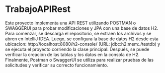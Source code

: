 # TrabajoAPIRest

Este proyecto implementa una API REST utilizando POSTMAN o SWAGGERUI para probar modificaciones y JPA con una base de datos H2. Para comenzar, se descarga el repositorio, se extraen los archivos y se abren en IntelliJ IDEA. Luego, se configura la base de datos H2 desde esta ubicacion: http://localhost:8080/h2-console/ (URL: jdbc:h2:mem:./testdb) y se ejecuta el proyecto corriendo la clase principal. Después, se puede verificar la creación de las tablas y los datos en la consola de H2. Finalmente, Postman o SwaggerUI se utiliza para realizar pruebas de las solicitudes y verificar su correcto funcionamiento.
